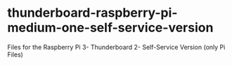 # thunderboard-raspberry-pi-medium-one-self-service-version
Files for the Raspberry Pi 3- Thunderboard 2- Self-Service Version (only Pi Files)
